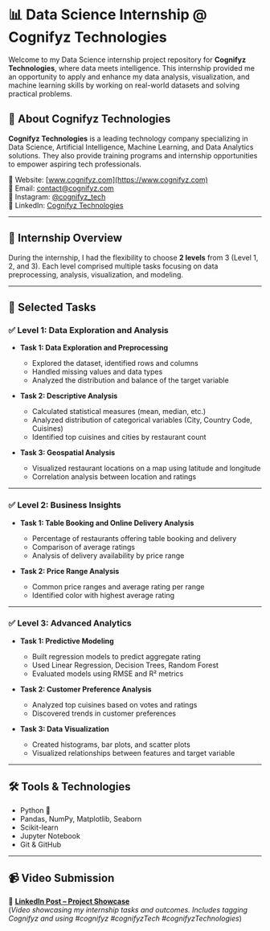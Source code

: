 # 📊 Data Science Internship @ Cognifyz Technologies

Welcome to my Data Science internship project repository for **Cognifyz Technologies**, where data meets intelligence. This internship provided me an opportunity to apply and enhance my data analysis, visualization, and machine learning skills by working on real-world datasets and solving practical problems.

## 🏢 About Cognifyz Technologies

**Cognifyz Technologies** is a leading technology company specializing in Data Science, Artificial Intelligence, Machine Learning, and Data Analytics solutions. They also provide training programs and internship opportunities to empower aspiring tech professionals.

🔗 Website: [www.cognifyz.com](https://www.cognifyz.com)  
📧 Email: contact@cognifyz.com  
📱 Instagram: [@cognifyz_tech](https://www.instagram.com/cognifyz_tech)  
💼 LinkedIn: [Cognifyz Technologies](https://www.linkedin.com/company/cognifyz-technologies)

---

## 🚀 Internship Overview

During the internship, I had the flexibility to choose **2 levels** from 3 (Level 1, 2, and 3). Each level comprised multiple tasks focusing on data preprocessing, analysis, visualization, and modeling.

---

## 📌 Selected Tasks

### ✅ Level 1: Data Exploration and Analysis

- **Task 1: Data Exploration and Preprocessing**
  - Explored the dataset, identified rows and columns
  - Handled missing values and data types
  - Analyzed the distribution and balance of the target variable

- **Task 2: Descriptive Analysis**
  - Calculated statistical measures (mean, median, etc.)
  - Analyzed distribution of categorical variables (City, Country Code, Cuisines)
  - Identified top cuisines and cities by restaurant count

- **Task 3: Geospatial Analysis**
  - Visualized restaurant locations on a map using latitude and longitude
  - Correlation analysis between location and ratings

---

### ✅ Level 2: Business Insights

- **Task 1: Table Booking and Online Delivery Analysis**
  - Percentage of restaurants offering table booking and delivery
  - Comparison of average ratings
  - Analysis of delivery availability by price range

- **Task 2: Price Range Analysis**
  - Common price ranges and average rating per range
  - Identified color with highest average rating

---

### ✅ Level 3: Advanced Analytics

- **Task 1: Predictive Modeling**
  - Built regression models to predict aggregate rating
  - Used Linear Regression, Decision Trees, Random Forest
  - Evaluated models using RMSE and R² metrics

- **Task 2: Customer Preference Analysis**
  - Analyzed top cuisines based on votes and ratings
  - Discovered trends in customer preferences

- **Task 3: Data Visualization**
  - Created histograms, bar plots, and scatter plots
  - Visualized relationships between features and target variable

---

## 🛠️ Tools & Technologies

- Python 🐍  
- Pandas, NumPy, Matplotlib, Seaborn  
- Scikit-learn  
- Jupyter Notebook  
- Git & GitHub

---

## 📹 Video Submission

🔗 **[LinkedIn Post – Project Showcase](#)**  
(*Video showcasing my internship tasks and outcomes. Includes tagging Cognifyz and using #cognifyz #cognifyzTech #cognifyzTechnologies*)

